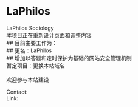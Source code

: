 # LaPhilos
LaPhilos Sociology
<br>本项目正在重新设计页面和调整内容
<br>## 目前主要工作为：
<br>## 更名：LaPhilos
<br>## 增加以答题和定时保护为基础的网站安全管理机制
<br>暂定项目：更换本站域名
<br>
<br>欢迎参与本站建设
<div style="height:auto;weight:100%;border-radius:5px;">
  Contact:
  <br>Link:<a href=""></a>
</div>
